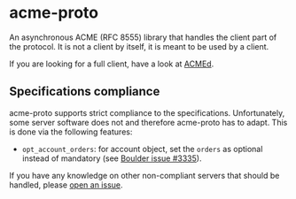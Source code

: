 # acme-proto

An asynchronous ACME (RFC 8555) library that handles the client part of the protocol. It is not a client by itself, it is meant to be used by a client.

If you are looking for a full client, have a look at [ACMEd](https://github.com/breard-r/acmed).


## Specifications compliance

acme-proto supports strict compliance to the specifications. Unfortunately, some server software does not and therefore acme-proto has to adapt. This is done via the following features:

- `opt_account_orders`: for account object, set the `orders` as optional instead of mandatory (see [Boulder issue #3335](https://github.com/letsencrypt/boulder/issues/3335)).

If you have any knowledge on other non-compliant servers that should be handled, please [open an issue](https://github.com/breard-r/acme-proto/issues/new).

